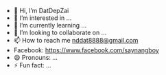 - 👋 Hi, I’m DatDepZai
- 👀 I’m interested in ...
- 🌱 I’m currently learning ...
- 💞️ I’m looking to collaborate on ...
- 📫 How to reach me nddat8888@gmail.com
- Facebook: https://www.facebook.com/saynangboy
- 😄 Pronouns: ...
- ⚡ Fun fact: ...

<!---
datnndd/datnndd is a ✨ special ✨ repository because its `README.md` (this file) appears on your GitHub profile.
You can click the Preview link to take a look at your changes.
--->
